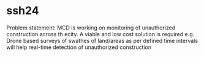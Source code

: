 # ssh24
Problem statement: MCD is working on monitoring of unauthorized construction across th ecity. A viable and low cost solution is required e.g. Drone based surveys of swathes of land/areas as per defined time intervals will help real-time detection of unauthorized construction
